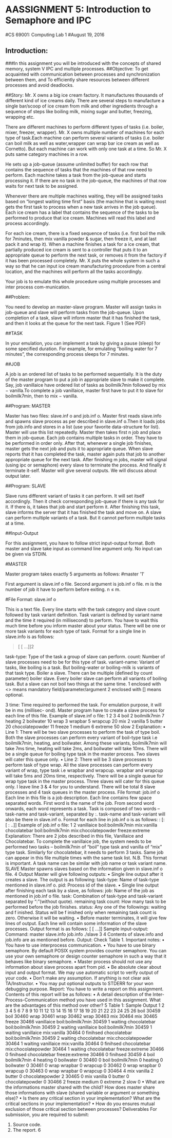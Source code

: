 AASSIGNMENT 5: Introduction to Semaphore and IPC
===========================================================
#CS 69001: Computing Lab 1
#August 19, 2016


Introduction:
--------------
###In this assignment you will be introduced with the concepts of shared memory, system V IPC and multiple processes.
##Objective:
To get acquainted with communication between processes and synchronization between them, and
To efficiently share resources between different processes and avoid deadlocks.

##Story:
Mr. X owns a big ice cream factory. It manufactures thousands of different kind of ice
creams daily. There are several steps to manufacture a single bar/scoop of ice cream from milk
and other ingredients through a sequence of steps like boiling milk, mixing sugar and butter,
freezing, wrapping etc. 

There are different machines to perform different types of tasks (i.e. boiler, mixer, freezer, wrapper). Mr. X owns multiple number of machines for each type of task.Each machine can perform several variants of tasks (i.e. boiler can boil milk as well as water,wrapper can wrap bar ice cream as well as Cornetto). But each machine can work with only one task at a time. So Mr. X puts same category machines in a row. 

He sets up a job-queue (assume unlimited buffer) for each row that contains the sequence of tasks that the machines of that
row need to perform. Each machine takes a task from the job-queue and starts processing it. If there are no task in the job-queue, the machines of that row waits for next task to be assigned.

Whenever there are multiple machines waiting, they will be assigned tasks based on “longest waiting time first” basis (the machine that is waiting most gets the first task to process when a new task arrives in the job queue). Each ice cream has a label that contains the sequence of the tasks to be performed to produce that ice cream. Machines will read this label and process accordingly.

For each ice cream, there is a fixed sequence of tasks (i.e. first boil the milk for 7minutes, then mix vanilla powder & sugar, then freeze it, and at last pack it and wrap it). When a machine finishes a task for a ice cream, that partially produced ice cream is sent to a controller that puts it to an appropriate queue to perform the next task, or removes it from the factory if it has been processed completely. Mr. X puts the whole system in such a way so that he can input ice cream manufacturing procedure from a central location, and the machines will perform all the tasks accordingly.

Your job is to emulate this whole procedure using multiple processes and inter process com-munication.


##Problem:

You need to develop an master-slave program. Master will assign tasks in job-queue and slave will perform tasks from the job-queue. Upon completion of a task, slave will inform master that it has finished the task, and then it looks at the queue for the next task.
Figure 1 (See PDF)

##TASK 

In your emulation, you can implement a task by giving a pause (sleep) for some specified duration. For example, for emulating “boiling water for 7 minutes”, the corresponding process sleeps for 7 minutes.

##JOB

A job is an ordered list of tasks to be performed sequentially. It is the duty of the master program to put a job in appropriate slave to make it complete. Say, job vanillaice have ordered list of tasks as boilmilk7min followed by mix − vanilla.To complete a job vanillaice, master first have to put it to slave for boilmilk7min, then to mix − vanilla.

##Program: MASTER

Master has two files: slave.inf o and job.inf o. Master first reads slave.info and spawns slave process as per described in slave.inf o.Then it loads jobs from job.info and stores in a list (use your favorite data-structure for list). Master will use this list repeatedly. Master then takes first n job and place them in job-queue. Each job contains multiple tasks in order. They have to be performed in order only. After that, whenever a single job finishes, master gets the next job and puts it to appropriate queue. When slave reports that it has completed the task, master again puts that job to another appropriate queue for the next task. After finishing m jobs, master will signal (using ipc or semaphore) every slave to terminate the process. And finally it terminate it-self. Master will give several outputs. We will discuss about output later.

##Program: SLAVE

Slave runs different variant of tasks it can perform. It will set itself accordingly. Then it check corresponding job-queue if there is any task for it. If there is, it takes that job and start perform it. After finishing this task, slave informs the server that it has finished the task and move on. A slave can perform multiple variants of a task. But it cannot perform multiple tasks at a time.

##Input-Output

For this assignment, you have to follow strict input-output format. Both master and slave take input as command line argument only. No input can be given via STDIN. 

#MASTER

Master program takes exactly 5 arguments as follows:
#master '<path to slave.inf o file>1' <path to job.inf o file> <path to slave executable><n> <m>

First argument is slave.inf o file. Second argument is job.inf o file. m is the number of job it have to perform before exiting. n ≤ m.

#File Format: slave.inf o

This is a text file. Every line starts with the task category and slave count followed by task variant definition. Task variant is defined by variant name and the time it required (in millisecond) to perform. You have to wait this much time before you inform master about your status. There will be one or more task variants for each type of task. Format for a single
line in slave.info is as follows:
><task-type> <count> <variant-name> <time> [<variant-name> <time> [<variant-name>
><time> ...]]2

task-type: Type of the task a group of slave can perform.
count: Number of slave processes need to be for this type of task.
variant-name: Variant of tasks, like boiling is a task. But boiling-water or boiling-milk is
variants of that task type. Boiler a slave. There can be multiple (defined by count parameter)
boiler slave. Every boiler slave can perform all variants of boiling task. But a slave can not boil
two things at the same time.
1 enclosed with <> means mandatory field/parameter/argument
2 enclosed with [] means optional.


3
time: Time required to performed the task. For emulation purpose, it will be in ms (millisec-
ond).
Master program have to create a slave process for each line of this file.
Example of slave.inf o file:
1
2
3
4
boil 2 boilmilk7min 7 heating 2 boilwater 10
wrap 3 wrapbar 5 wrapcup 20
mix 2 vanilla 5 butter 20 chocolatepowder 11
freeze 1 medium 6 extreme 50 slow 2
Explanation:
• Line 1: There will be two slave processes to perform the task of type boil. Both the
slave processes can perform every variant of boil-type task i.e boilmilk7min, heating, and
boilwater. Among these variants, boilmilk7min will take 7ms time, heating will take 2ms,
and boilwater will take 10ms. There will be a single queue for boiling type task in the
master process. Two slaves will cater this queue only.
• Line 2: There will be 3 slave processes to perform task of type wrap. All the slave
processes can perform every variant of wrap, type task i.e wrapbar and wrapcup. wrapbar
and wrapcup will take 5ms and 20ms time, respectively. There will be a single queue for
wrap type task in the master process. Three slaves will cater for this queue only.
I leave line 3 & 4 for you to understand. There will be total 8 slave processes and 4 task queues
in the master process.
File format: job.inf o
Each line in this file is a job description. Each line contains few space separated words.
First word is the name of the job. From second word onwards, each word represents a task.
Task is composed of two words – task-name and task-variant, separated by :. task-name and
task-variant will also be there in slave.inf o. Format for each line in job.inf o is as follows:
<job-name> <task-type>:<variant-name> [<task-type>:<variant-name> [<task-type>
:<variant-name> ..]]
Example of job.inf o file:
1
2
vanillaice boil:boilmilk7min mix:vanilla
chocolatebar boil:boilmilk7min mix:chocolatepowder freeze:extreme
Explanation:
There are 2 jobs described in this file, Vanillaice and Chocolatebar. To complete the vanillaice
job, the system needs to be performed two tasks – boilmilk7min of “boil” type task and vanilla
of “mix” type task. Similarly for chocolatebar, it needs to perform 3 tasks.
Same job can appear in this file multiple times with the same task list.
N.B. This format is important. A task name can be similar with job name or task variant
name.
SLAVE
Master spawns slaves based on the information given in slave.inf o file.
4
Output
Master will give following outputs:
• Single line output after it creates a slave. The output is as following:
<task-type> <pid>
task-type: Name of task-type mentioned in slave.inf o.
pid: Process id of the slave.
• Single line output after finishing each task by a slave, as follows:
<job> <task> <pid> <remaining task count> <status>
job: Name of the job as mentioned in job.inf o file.
task: Combination of task-type and task-variant separated by “:”(without quote).
remaining task count: How many task to be performed before the job finishes.
status: Any one of the followings: waiting and f inished. Status will be f inished only
when remaining task count is zero. Otherwise it will be waiting.
• Before master terminates, it will give few lines of output. Each line will contain some
information of the slave processes. Output format is as follows:
<pid> <total number of task it performed> <task-type> <task-variants1> <number
of task-variant1 it performed> [<task-variants2> <number of task-variant2
it performed> [<task-variants3> <number of task-variant3 it performed> ...]]
Sample input-output:
Command:
master slave.info job.info ./slave 3 4
Contents of slave.info and job.info are as mentioned before.
Output: Check Table 1.
Important notes:
• You have to use interprocess communication.
• You have to use binary semaphore. By default POSIX system provides counter semaphore.
You can use your own semaphore or design counter semaphore in such a way that it behaves
like binary semaphore.
• Master process should not use any information about slave process apart from pid.
• Be absolute clear about input and output format. We may use automatic script to verify
output of your code.
• Don’t make any assumption. If anything is not clear ask TA/Instructor.
• You may put optional outputs to STDERR for your won debugging purpose.
Report:
You have to write a report on this assignment. Contents of this report will be as follows:
• A detail description of the Inter-Process-Communication method you have used in this
assignment. What are the advantages of this method over other?
5
Table 1: Sample Output
1
2
3
4
5
6
7
8
9
10
11
12
13
14
15
16
17
18
19
20
21
22
23
24
25
26
boil 30459
boil 30460
wrap 30461
wrap 30462
wrap 30463
mix 30464
mix 30465
freeze 30466
vanillaice boil:boilmilk7min 30459 1 waiting
chocolatebar boil:boilmilk7min 30459 2 waiting
vanillaice boil:boilmilk7min 30459 1 waiting
vanillaice mix:vanilla 30464 0 finihsed
chocolatebar boil:boilmilk7min 30459 2 waiting
chocolatebar mix:chocolatepowder 30464 1 waiting
vanillaice mix:vanilla 30464 0 finihsed
chocolatebar mix:chocolatepowder 30464 1 waiting
chocolatebar freeze:extreme 30466 0 finihsed
chocolatebar freeze:extreme 30466 0 finihsed
30459 4 boil boilmilk7min 4 heating 0 boilwater 0
30460 0 boil boilmilk7min 0 heating 0 boilwater 0
30461 0 wrap wrapbar 0 wrapcup 0
30462 0 wrap wrapbar 0 wrapcup 0
30463 0 wrap wrapbar 0 wrapcup 0
30464 4 mix vanilla 2 butter 0 chocolatepowder 2
30465 0 mix vanilla 0 butter 0 chocolatepowder 0
30466 2 freeze medium 0 extreme 2 slow 0
• What are the informations master shared with the child? How does master share those
informations with slave (shared variable or argument or something else)?
• Is there any critical section in your implementation? What are the critical sections in your
implementation?
• How do you ensures mutual exclusion of those critical section between processes?
Deliverables
For submission, you are required to submit:
1. Source code.
2. The report.
6
